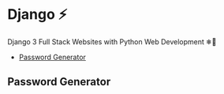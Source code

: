 # Django ⚡
Django 3 Full Stack Websites with Python Web Development ❄🗽

- [Password Generator](#)

## Password Generator


